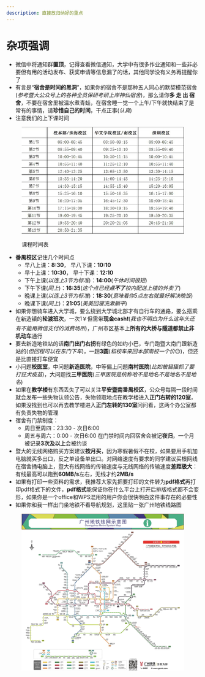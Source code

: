 ```yaml
---
description: 直接放归纳好的重点
---
```


# 杂项强调

* 微信中将通知群**置顶**，记得查看微信通知，大学中有很多作业通知和一些非必要但有用的活动发布、获奖申请等信息漏了的话，其他同学没有义务再提醒你了
* 有言是“**宿舍是时间的黑洞**”，如果你的宿舍不是那种五人同心的默契模范宿舍(_参考暨大公众号上的各种全员保研考研上岸神仙宿舍_)，那么请你**多 走 出 宿 舍**，不要在宿舍里被温水煮青蛙，在宿舍睡一觉一个上午/下午就快结束了是常有的事情，请**珍惜自己的时间**，干点正事(_认真_)
* 注意我们的上下课时间

<figure><img src="../../.gitbook/assets/lessontime.jpg" alt=""><figcaption><p>课程时间表</p></figcaption></figure>

* **番禺校区**记住几个时间点
  * 早八上课：**8:30**， 早八下课：**10:10**
  * 早十上课：**10:30**， 早十下课：**12:10**
  * 下午上课(_以连上3节为标准_)：**14:00**(_午休时间很短_)
  * 下午下课(_同上_)：**16:35**(_这个点已经**点不了**校内配送上楼的外卖了_)
  * 晚课上课(_以连上3节为标准_)：**18:30**(_意味着你5点左右就最好解决晚饭_)
  * 晚课下课(_同上_)：**21:05**(_美美回寝洗漱躺平_)
* 如果你想骑车进入大学城，要么绕到大学城北部才有自行车的通路，要么搭乘在新造镇的**轮渡班次**，一次1￥但需带**现金cash❗**(_我也不明白为什么这年头还有不能用微信支付的消费场所_)，广州市区基本上**所有的大桥与隧道都禁止非机动车**通行
* 要去新造地铁站的话**南门出门右拐**有绿色的如约小巴，专门跑暨大南门跟新造站的(_但回程可以在东门下车_)，一趟**3圆**(_和校车来回本部南校一个价_😥)，但还是比直接打车便宜
* 小问题**校医室**，中问题**新造医院**，中等偏上问题**南村医院**(_比如被猫猫抓了要打狂犬疫苗_)，大问题找**三甲医院**(_三甲医院是统称哈不是地名不是地名不是地名_)
* 如果在**教学楼**有东西丢失了可以关注**平安暨南番禺校区**，公众号每隔一段时间就会发布一些失物认领公告，失物领取地点在教学楼进入**正门右转的120室**，如果没找到也可以再去教学楼进入**正门左转的130室**问问看，这两个办公室都有负责失物的管理
* 宿舍有门禁制度：
  * 周日至周四：23:30 - 次日6:00
  * 周五与周六：0:00 - 次日6:00 在门禁时间内回宿舍会被记**夜归**，一个月被记录**3次及以上**会被约谈
* 暨大的无线网络购买方案建议**按月买**，因为寒假暑假不在校，如果要用手机加电脑就买多出口，反之单设备单出口。对网络速度有要求的同学建议买根网线在宿舍捅电脑上，暨大有线网络的传输速度与无线网络的传输速度**差距极大**：有线最高可以跑到**60MB/s**左右，无线才约**2MB/s**
* 如果有打印一些资料的需求，我推荐大家先把要打印的文件转为**pdf格式**再打印pdf格式下的文件，**pdf格式**能保证你在什么平台上打开后排版格式都不会变形，如果你是一个office和WPS混用的用户你会很快明白这件事存在的必要性
* 如果你和我一样出门坐地铁不看导航规划，这里贴一张广州地铁线路图

<figure><img src="../../.gitbook/assets/subway.jpg" alt=""><figcaption></figcaption></figure>
